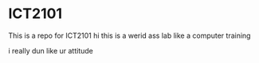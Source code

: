 # ICT2101
This is a repo for ICT2101
hi this is a werid ass lab like a computer training 

i really dun like ur attitude
